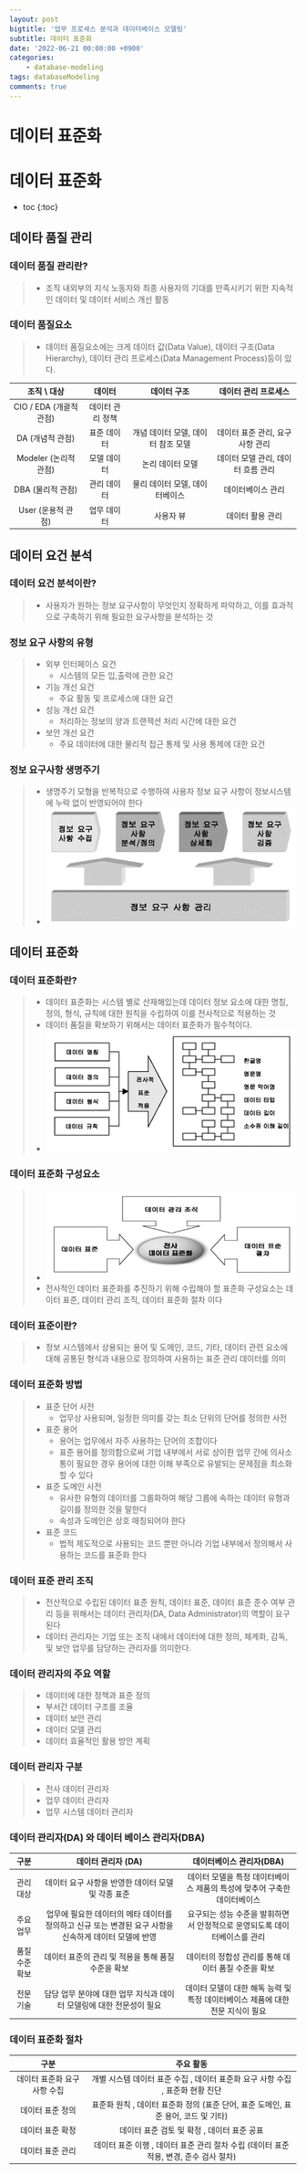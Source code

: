 ```yaml
---
layout: post
bigtitle: '업무 프로세스 분석과 데이터베이스 모델링'
subtitle: 데이터 표준화
date: '2022-06-21 00:00:00 +0900'
categories:
    - database-modeling
tags: databaseModeling
comments: true
---
```


# 데이터 표준화

# 데이터 표준화
* toc
{:toc}

## 데이타 품질 관리

### 데이터 품질 관리란?
> + 조직 내외부의 지식 노동자와 최종 사용자의 기대를 만족시키기 위한 지속적인 데이터 및 데이터 서비스 개선 활동

### 데이터 품질요소
> + 데이터 품질요소에는 크게 데이터 값(Data Value), 데이터 구조(Data Hierarchy), 데이터 관리 프로세스(Data Management Process)등이 있다.

|             조직    \    대상           |          데이터         |                   데이터 구조                  |             데이터 관리     프로세스           |  
|:---------------------------------------:|:-----------------------:|:----------------------------------------------:|:----------------------------------------------:|
|     CIO   / EDA      (개괄적   관점)    |     데이터 관리 정책    |                                                |                                                |
|        DA         (개념적   관점)       |        표준 데이터      |     개념 데이터 모델,     데이터   참조 모델    |      데이터 표준 관리,     요구   사항 관리     |
|       Modeler      (논리적   관점)      |        모델 데이터      |                 논리 데이터 모델               |     데이터 모델 관리,     데이터   흐름 관리    |
|         DBA      (물리적   관점)        |        관리 데이터      |        물리 데이터 모델,     데이터베이스       |                데이터베이스 관리               |
|         User      (운용적   관점)       |        업무 데이터      |                    사용자 뷰                   |                 데이터 활용 관리               |


## 데이터 요건 분석

### 데이터 요건 분석이란?
> + 사용자가 원하는 정보 요구사항이 무엇인지 정확하게 파악하고, 이를 효과적으로 구축하기 위해 필요한 요구사항을 분석하는 것

### 정보 요구 사항의 유형
> + 외부 인터페이스 요건
>   + 시스템의 모든 입,출력에 관한 요건
> + 기능 개선 요건
>   + 주요 활동 및 프로세스에 대한 요건
> + 성능 개선 요건
>   + 처리하는 정보의 양과 트랜잭션 처리 시간에 대한 요건
> + 보안 개선 요건
>   + 주요 데이터에 대한 물리적 접근 통제 및 사용 통제에 대한 요건

### 정보 요구사항 생명주기
> + 생명주기 모형을 반복적으로 수행하여 사용자 정보 요구 사항이 정보시스템에 누락 없이 반영되어야 한다
> + ![예제](/assets/img/database-modeling/InformationRequirementsIifecycle.png)

## 데이터 표준화

### 데이터 표준화란?
> + 데이터 표준화는 시스템 별로 산재해있는데 데이터 정보 요소에 대한 명칭, 정의, 형식, 규칙에 대한 원칙을 수립하여 이를 전사적으로 적용하는 것
> + 데이터 품질을 확보하기 위해서는 데이터 표준화가 필수적이다.
> + ![예제](/assets/img/database-modeling/DataStandardization.png)

### 데이터 표준화 구성요소
> + ![예제](/assets/img/database-modeling/DataStandardizationComponents.png)
> + 전사적인 데이터 표준화를 추진하기 위해 수립해야 할 표준화 구성요소는 데이터 표준, 데이터 관리 조직, 데이터 표준화 절차 이다

### 데이터 표준이란?
> + 정보 시스템에서 상용되는 용어 및 도메인, 코드, 기타, 데이터 관련 요소에 대해 공통된 형식과 내용으로 정의하여 사용하는 표준 관리 데이터를 의미

### 데이터 표준화 방법
> + 표준 단어 사전
>   + 업무상 사용되며, 일정한 의미를 갖는 최소 단위의 단어를 정의한 사전
> + 표준 용어
>   + 용어는 업무에서 자주 사용하는 단어의 조합이다
>   + 표준 용어를 정의함으로써 기업 내부에서 서로 상이한 업무 간에 의사소통이 필요한 경우 용어에 대한 이해 부족으로 유발되는 문제점을 최소화 할 수 있다
> + 표준 도메인 사전
>   + 유사한 유형의 데이터를 그룹화하여 해당 그룹에 속하는 데이터 유형과 길이를 정의한 것을 말한다
>   + 속성과 도메인은 상호 매칭되어야 한다
> + 표준 코드
>   + 법적 제도적으로 사용되는 코드 뿐만 아니라 기업 내부에서 정의해서 사용하는 코드를 표준화 한다

### 데이터 표준 관리 조직
> + 전산적으로 수립된 데이터 표준 원칙, 데이터 표준, 데이터 표준 준수 여부 관리 등을 위해서는 데이터 관리자(DA, Data Administrator)의 역할이 요구된다
> + 데이터 관리자는 기업 또는 조직 내에서 데이터에 대한 정의, 체계화, 감독, 및 보안 업무를 담당하는 관리자를 의미한다.

### 데이터 관리자의 주요 역할
> + 데이터에 대한 정책과 표준 정의
> + 부서간 데이터 구조를 조율
> + 데이터 보안 관리
> + 데이터 모델 관리
> + 데이터 효율적인 활용 방안 계획

### 데이터 관리자 구분
> + 전사 데이터 관리자
> + 업무 데이터 관리자
> + 업무 시스템 데이터 관리자

### 데이터 관리자(DA) 와 데이터 베이스 관리자(DBA)

|            구분          |                                              데이터   관리자     (DA)                                             |                                 데이터베이스   관리자(DBA)                                |
|:------------------------:|:-----------------------------------------------------------------------------------------------------------------:|:-----------------------------------------------------------------------------------------:|
|     관리대상             |     데이터   요구 사항을 반영한 데이터 모델 및 각종 표준                                                          |     데이터   모델을 특정 데이터베이스 제품의 특성에 맞추어 구축한 데이터베이스            |
|     주요업무             |     업무에   필요한 데이터의 메타 데이터를 정의하고 신규 또는 변경된 요구 사항을 신속하게 데이터 모델에 반영    |     요구되는   성능 수준을 발휘하면서 안정적으로 운영되도록 데이터베이스를 관리           |
|     품질수준     확보    |     데이터   표준의 관리 및 적용을 통해 품질 수준을 확보                                                          |     데이터의   정합성 관리를 통해 데이터 품질 수준을 확보                                 |
|     전문기술             |     담당   업무 분야에 대한 업무 지식과 데이터 모델링에 대한 전문성이 필요                                        |     데이터   모델이 대한 해독 능력 및   특정 데이터베이스 제품에 대한 전문 지식이 필요    |


### 데이터 표준화 절차

|                     구분                   |                                                      주요   활동                                                    |
|:------------------------------------------:|:-------------------------------------------------------------------------------------------------------------------:|
|     데이터   표준화 요구 사항      수집    |      개별   시스템 데이터 표준 수집     , 데이터   표준화 요구 사항 수집     , 표준화   현황 진단                  |
|     데이터   표준 정의                     |      표준화   원칙     , 데이터   표준화 정의       (표준 단어, 표준   도메인,   표준   용어,   코드   및 기타)    |
|     데이터   표준 확정                     |      데이터   표준 검토 및 확정     , 데이터   표준 공표                                                           |
|     데이터   표준 관리                     |      데이터   표준 이행     , 데이터   표준 관리 절차 수립        (데이터 표준 적용, 변경, 준수   검사 절차)       |
